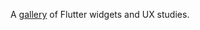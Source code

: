 A [gallery](https://github.com/flutter/flutter/tree/master/examples/flutter_gallery) of Flutter widgets and UX studies.
